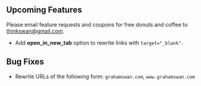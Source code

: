 ## Upcoming Features

Please email feature requests and coupons for free donuts and coffee to [thinkswan@gmail.com](mailto:thinkswan@gmail.com).

  - Add **open_in_new_tab** option to rewrite links with `target="_blank"`.

## Bug Fixes

  - Rewrite URLs of the following form: `grahamswan.com`, `www.grahamswan.com`
